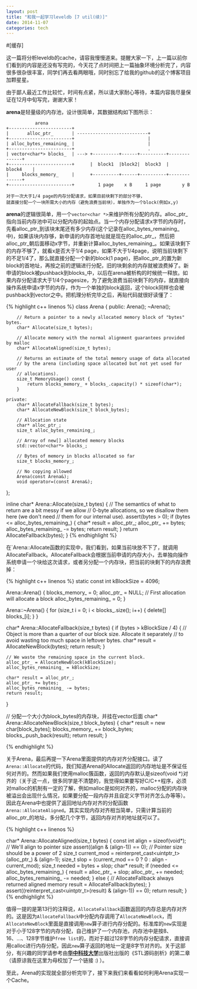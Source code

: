```yaml
---
layout: post
title: "和我一起学习leveldb [7 util(续)]"
date: 2014-11-07
categories: tech
---
```


#[缓存]

这一篇将分析leveldb的cache，请容我慢慢道来。提醒大家一下，上一篇以前你们看到的内容是还没有写完的，今天花了点时间把上一篇抽象环境分析完了，内容很多很杂很丰富，同学们再去看两眼哦，同时别忘了给我的github的这个博客项目加颗星星。

由于鄙人最近工作比较忙，时间有点紧，所以请大家耐心等待，本篇内容我尽量保证在12月中旬写完，谢谢大家！

**arena**是轻量级的内存池，设计很简单，其数据结构如下图所示：

               arena
    +------------------------+
    |       alloc_ptr_       | ---------------------------+
    +------------------------+                            |
    | alloc_bytes_remaining_ |                            |
    +------------------------+                            .
    | vector<char*> blocks_  | ---> +----------+------+----------+--------------+
    +------------------------+      |  block1  |block2|  block3  |    block4    |
    |     blocks_memory_     |      +----------+------+----------+--------------+
    +------------------------+         1 page    x B     1 page        y B

    对于一次大于1/4 page的内存分配请求，如果目前块剩下的部分不够，
    就直接分配一个一块所需大小的内存（避免浪费当前块），单独作为一个block(例如x,y)

**arena**的逻辑很简单，用一个`vector<char *>`来维护所有分配的内存。alloc_ptr_指向当前内存池中可以分配内存的起始点。当一个内存分配请求x字节的内存时，先看alloc_ptr_到该块末尾还有多少内存(这个记录在alloc_bytes_remaining_中)，如果该块内存够，新申请的内存首地址就是现在的alloc_ptr_，然后把alloc_ptr_朝后面移动x字节，并重新计算alloc_bytes_remaining_。如果该块剩下的内存不够了，就看x是否大于1/4 page，如果不大于1/4page，说明当前块剩下的不足1/4了，那么就直接分配一个新的block(1 page)，把alloc_ptr_的置为新block的首地址，再按之前的逻辑进行分配，旧的块剩余的内存就被浪费掉了。新申请的block被pushback到blocks_中，以后在arena被析构的时候统一释放。如果内存分配请求大于1/4个pagesize，为了避免浪费当前块剩下的内存，就直接向操作系统申请x字节的内存，作为一个单独的block返回，这个block同样也会被pushback到vector之中。把机理分析完毕之后，再贴代码就很好读懂了：

{% highlight c++ linenos %}
class Arena {
    public:
        Arena();
        ~Arena();

        // Return a pointer to a newly allocated memory block of "bytes" bytes.
        char* Allocate(size_t bytes);

        // Allocate memory with the normal alignment guarantees provided by malloc
        char* AllocateAligned(size_t bytes);

        // Returns an estimate of the total memory usage of data allocated
        // by the arena (including space allocated but not yet used for user
        // allocations).
        size_t MemoryUsage() const {
            return blocks_memory_ + blocks_.capacity() * sizeof(char*);
        }

    private:
        char* AllocateFallback(size_t bytes);
        char* AllocateNewBlock(size_t block_bytes);

        // Allocation state
        char* alloc_ptr_;
        size_t alloc_bytes_remaining_;

        // Array of new[] allocated memory blocks
        std::vector<char*> blocks_;

        // Bytes of memory in blocks allocated so far
        size_t blocks_memory_;

        // No copying allowed
        Arena(const Arena&);
        void operator=(const Arena&);
};

inline char* Arena::Allocate(size_t bytes) {
    // The semantics of what to return are a bit messy if we allow
    // 0-byte allocations, so we disallow them here (we don't need
    // them for our internal use).
    assert(bytes > 0);
    if (bytes <= alloc_bytes_remaining_) {
        char* result = alloc_ptr_;
        alloc_ptr_ += bytes;
        alloc_bytes_remaining_ -= bytes;
        return result;
    }
    return AllocateFallback(bytes);
}
{% endhighlight %}

在`Arena::Allocate函数的实现中，我们看到，如果当前块放不下了，就调用AllocateFallback。AllocateFallback会根据当前申请的内存大小，去单独向操作系统申请一个块给这次请求，或者另分配一个内存块，把当前的块剩下的内存浪费掉：


{% highlight c++ linenos %}
static const int kBlockSize = 4096;

Arena::Arena() {
    blocks_memory_ = 0;
    alloc_ptr_ = NULL;  // First allocation will allocate a block
    alloc_bytes_remaining_ = 0;
}

Arena::~Arena() {
    for (size_t i = 0; i < blocks_.size(); i++) {
        delete[] blocks_[i];
    }
}

char* Arena::AllocateFallback(size_t bytes) {
    if (bytes > kBlockSize / 4) {
        // Object is more than a quarter of our block size.  Allocate it separately
        // to avoid wasting too much space in leftover bytes.
        char* result = AllocateNewBlock(bytes);
        return result;
    }

    // We waste the remaining space in the current block.
    alloc_ptr_ = AllocateNewBlock(kBlockSize);
    alloc_bytes_remaining_ = kBlockSize;

    char* result = alloc_ptr_;
    alloc_ptr_ += bytes;
    alloc_bytes_remaining_ -= bytes;
    return result;
}

// 分配一个大小为block_bytes的内存块，并挂在vector后面
char* Arena::AllocateNewBlock(size_t block_bytes) {
  char* result = new char[block_bytes];
  blocks_memory_ += block_bytes;
  blocks_.push_back(result);
  return result;
}

{% endhighlight %}

关于Arena，最后再提一下Arena里面提供的内存对齐分配接口。读了`Arena::Allocate`的代码，我们知道Arena的Allocate返回的内存地址是不保证任何对齐的。然而如果我们使用malloc簇函数，返回的内存默认是sizeof(void *)对齐的（关于这一点，很多同学是不清楚的，我觉得如果要写好C/C++程序，必须对malloc的机制有一定的了解，例如malloc是如何对齐的，malloc分配的内存块被溢出会出现什么情况，如果要分配一段内存并且自定义字节对齐怎么办等等）。因此在Arena中也提供了返回地址内存对齐的分配函数`Arena::AllocateAligned`。其实实现内存对齐相当简单，只需计算当前的alloc_ptr_的地址，多分配几个字节，返回内存对齐的地址就可以了。

{% highlight c++ linenos %}

char* Arena::AllocateAligned(size_t bytes) {
    const int align = sizeof(void*);    // We'll align to pointer size
    assert((align & (align-1)) == 0);   // Pointer size should be a power of 2
    size_t current_mod = reinterpret_cast<uintptr_t>(alloc_ptr_) & (align-1);
    size_t slop = (current_mod == 0 ? 0 : align - current_mod);
    size_t needed = bytes + slop;
    char* result;
    if (needed <= alloc_bytes_remaining_) {
        result = alloc_ptr_ + slop;
        alloc_ptr_ += needed;
        alloc_bytes_remaining_ -= needed;
    } else {
        // AllocateFallback always returned aligned memory
        result = AllocateFallback(bytes);
    }
    assert((reinterpret_cast<uintptr_t>(result) & (align-1)) == 0);
    return result;
}
{% endhighlight %}

值得一提的是第13行的注释说，`AllocateFallback`函数返回的内存总是内存对齐的。这是因为`AllocateFallback`中分配内存调用了`AllocateNewBlock`，而`AllocateNewBlock`里面是直接调用`new`算子进行内存分配的。标准库的`new`实现是对于小于128字节的内存分配，自己维护了一个内存池，内存池中是按8、16、...、128字节维护`free list`的，而对于超过128字节的内存分配请求，直接调用calloc进行内存分配，因此`new`算子返回的地址一定是8字节对齐的。关于这部分，有兴趣的同学请参考由[**华中科技大学**][hust]出版社出版的《STL源码剖析》的第二章（请原谅我在这里为母校加了一个链接 :) ）。

至此，Arena的实现就全部分析完毕了，接下来我们来看看如何利用Arena实现一个Cache。

[hust]: http://www.hust.edu.cn







